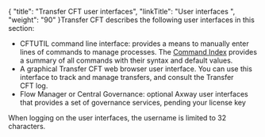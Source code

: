 {
    "title": "Transfer CFT user interfaces",
    "linkTitle": "User interfaces ",
    "weight": "90"
}<span class="mc-variable axway_variables.Component_Short_Name variable">Transfer CFT</span> describes the following user
interfaces in this section:

-   CFTUTIL command
    line interface: provides a means to manually enter lines of commands to
    manage processes. The [Command Index](command_summary) provides a summary of all commands with their syntax and default values.
-   A graphical <span class="mc-variable suite_variables.TransferCFTName variable">Transfer CFT</span> web browser user interface. You can use this interface to track and manage transfers, and consult the Transfer CFT log.
-   <span class="mc-variable suite_variables.FlowManager variable">Flow Manager</span> or <span class="mc-variable Primary.CG or_UM variable">Central Governance</span>: optional <span class="mc-variable axway_variables.Company_Name variable">Axway</span> user interfaces that provides a set of governance services, pending your license key

When logging on the user interfaces, the username is limited to 32 characters.
